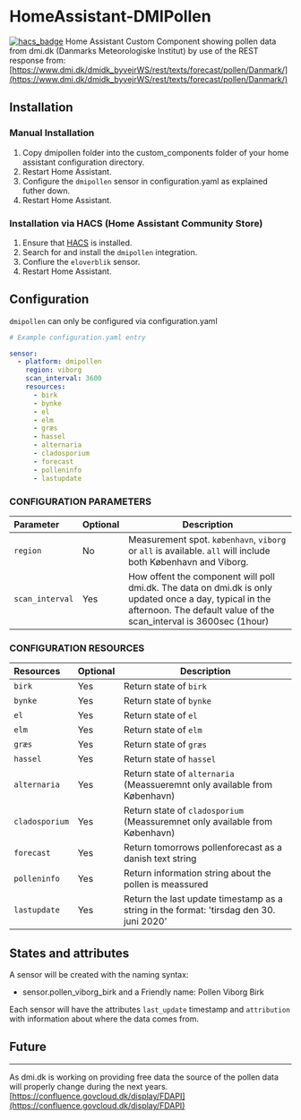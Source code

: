 # HomeAssistant-DMIPollen
[![hacs_badge](https://img.shields.io/badge/HACS-Default-orange.svg)](https://github.com/custom-components/hacs)
Home Assistant Custom Component showing pollen data from dmi.dk (Danmarks Meteorologiske Institut) by use of the REST response from: [https://www.dmi.dk/dmidk_byvejrWS/rest/texts/forecast/pollen/Danmark/](https://www.dmi.dk/dmidk_byvejrWS/rest/texts/forecast/pollen/Danmark/)

## Installation

### Manual Installation
  1. Copy dmipollen folder into the custom_components folder of your home assistant configuration directory.
  2. Restart Home Assistant.
  3. Configure the `dmipollen` sensor in configuration.yaml as explained futher down.
  4. Restart Home Assistant.

### Installation via HACS (Home Assistant Community Store)
  1. Ensure that [HACS](https://hacs.xyz/) is installed.
  2. Search for and install the `dmipollen` integration.
  3. Confiure the `eloverblik` sensor.
  4. Restart Home Assistant.


## Configuration

`dmipollen` can only be configured via configuration.yaml

```yaml
# Example configuration.yaml entry

sensor:
  - platform: dmipollen
    region: viborg 
    scan_interval: 3600
    resources:
      - birk
      - bynke
      - el
      - elm
      - græs
      - hassel
      - alternaria
      - cladosporium
      - forecast
      - polleninfo
      - lastupdate
```

### CONFIGURATION PARAMETERS

|Parameter |Optional|Description
|:----------|----------|------------
| `region` | No | Measurement spot. `københavn`, `viborg` or `all` is available. `all` will include both København and Viborg.
|`scan_interval` | Yes | How offent the component will poll dmi.dk. The data on dmi.dk is only updated once a day, typical in the afternoon. The default value of the scan_interval is 3600sec (1hour)

### CONFIGURATION RESOURCES

|Resources |Optional|Description
|:----------|----------|------------
| `birk` | Yes | Return state of `birk`
|`bynke` | Yes | Return state of `bynke`
|`el` | Yes | Return state of `el`
|`elm` | Yes | Return state of `elm`
|`græs` | Yes | Return state of `græs`
|`hassel` | Yes | Return state of `hassel`
|`alternaria` | Yes | Return state of `alternaria` (Meassueremnt only available from København)
|`cladosporium` | Yes | Return state of `cladosporium` (Meassuremnet only available from København)
|`forecast` | Yes | Return tomorrows pollenforecast as a danish text string
|`polleninfo` | Yes | Return information string about the pollen is meassured
|`lastupdate` | Yes | Return the last update timestamp as a string in the format: 'tirsdag den 30. juni 2020'

## States and attributes

A sensor will be created with the naming syntax:
* sensor.pollen_viborg_birk and a Friendly name: Pollen Viborg Birk

Each sensor will have the attributes `last_update` timestamp and `attribution` with information about where the data comes from.

## Future
---
As dmi.dk is working on providing free data the source of the pollen data will properly change during the next years.[https://confluence.govcloud.dk/display/FDAPI](https://confluence.govcloud.dk/display/FDAPI)